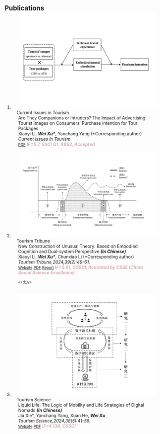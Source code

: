 <h2 id="Publications" style="margin: 2px 0px -15px;">Publications</h2>

<div class="publications">
<ol class="bibliography">

<li>
<div class="pub-row">

  <div class="col-sm-3 abbr" style="position: relative;padding-right: 15px;padding-left: 15px;">
    <img src="assets/img/CIT.png" class="teaser img-fluid z-depth-1">
    <abbr class="badge">Current Issues in Tourism</abbr>
  </div>

  <div class="col-sm-9" style="position: relative;padding-right: 15px;padding-left: 20px;">
    <div class="title"><a>Are They Companions or Intruders? The Impact of Advertising Tourist Images on Consumers’ Purchase Intention for Tour Packages</a></div>
    <div class="author">Xiaoyi Li, <strong><i style>Wei Xu*</I></strong>, Yanchang Yang (*Corresponding author)</div>
    <div class="periodical"><em>Current Issues in Tourism</em></div>
    <div class="links">
      <!-- <a href="https://kns.cnki.net/kcms2/article/abstract?v=6RlcORkFSJQ_EmP2TgER4EXhTNinHqey41BffUEyNk3bm8Pk4b6DnJncoKAhwyMzaSytQ07XcVyh8gpI5pbz_cn6T71wFWBQuepM_oeBwcI-4XGOhUAA840q5buFtUiKO9cHSLyh-Ac=&uniplatform=NZKPT&language=CHS" class="btn btn-sm z-depth-0" role="button" target="_blank" style="font-size:12px;">Website</a> -->
      <a href="assets/files/CIT.pdf" class="btn btn-sm z-depth-0" role="button" target="_blank" style="font-size:12px;">PDF</a>
      <!-- <a href="https://pypi.org/project/KTensors/" class="btn btn-sm z-depth-0" role="button" target="_blank" style="font-size:12px;">Package</a> -->
      <!-- <a href="assets/files/TTH Program.pdf" class="btn btn-sm z-depth-0" role="button" target="_blank" style="font-size:12px;">Program</a> -->
      <strong><i style="color:#D6AFAF">IF=5.7, SSCI Q1, ABS2, Accepted</I></strong>
    </div>
  </div>
</div>
</li>
  
<br>

<li>
<div class="pub-row">

  <div class="col-sm-3 abbr" style="position: relative;padding-right: 15px;padding-left: 15px;">
    <img src="assets/img/tourism tribune.png" class="teaser img-fluid z-depth-1">
    <abbr class="badge">Tourism Tribune</abbr>
  </div>

  <div class="col-sm-9" style="position: relative;padding-right: 15px;padding-left: 20px;">
    <div class="title"><a>New Construction of Unusual Theory: Based on Embodied Cognition and Dual-system Perspective</a> <strong><i style>(In Chinese)</i></strong></div>
    <div class="author">Xiaoyi Li, <strong><i style>Wei Xu*</I></strong>, Chunxiao Li (*Corresponding author)</div>
    <div class="periodical"><em>Tourism Tribune,2024,39(2):49-61.</em></div>
    <div class="links">
      <a href="https://kns.cnki.net/kcms2/article/abstract?v=6RlcORkFSJTh6Lsk7mbm6_7zzEVZIx7AMTjWjfIiPA7RKguX0XS7OA97rsp4CrKxCQfoIKobYlXEQUkAIJOCKaMY-biueR5B_uwva7923uHXuFwZExxvB2Y1AWF1ssCcS4OSLtG7GRqiB5OH258_qw==&uniplatform=NZKPT&language=CHS" class="btn btn-sm z-depth-0" role="button" target="_blank" style="font-size:12px;">Website</a>
      <a href="assets/files/New Construction of Unusual Theory.pdf" class="btn btn-sm z-depth-0" role="button" target="_blank" style="font-size:12px;">PDF</a>
      <a href="https://tas.nankai.edu.cn/info/1019/5715.htm" class="btn btn-sm z-depth-0" role="button" target="_blank" style="font-size:12px;">Report</a>
      <!-- <a href="assets/files/TTH Program.pdf" class="btn btn-sm z-depth-0" role="button" target="_blank" style="font-size:12px;">Program</a> -->
      <strong><i style="color:#D6AFAF">IF=5.91, CSSCI, Reprinted by CSSE (China Social Science Excellence)</I></strong>

    </div>
  </div>
</div>
</li>
  
<br>

<li>
<div class="pub-row">

  <div class="col-sm-3 abbr" style="position: relative;padding-right: 15px;padding-left: 15px;">
    <img src="assets/img/tourism science.png" class="teaser img-fluid z-depth-1">
    <abbr class="badge">Tourism Science</abbr>
  </div>

  <div class="col-sm-9" style="position: relative;padding-right: 15px;padding-left: 20px;">
    <div class="title"><a>Liquid Life: The Logic of Mobility and Life Strategies of Digital Nomads</a> <strong><i style>(In Chinese)</i></strong></div>
    <div class="author">Jia Xie*, Yanchang Yang, Xuan He, <strong><i style>Wei Xu</I></strong></div>
    <div class="periodical"><em>Tourism Science,2024,38(5):41-56.</em></div>
    <div class="links">
      <a href="https://kns.cnki.net/kcms2/article/abstract?v=6RlcORkFSJQ_EmP2TgER4EXhTNinHqey41BffUEyNk3bm8Pk4b6DnJncoKAhwyMzaSytQ07XcVyh8gpI5pbz_cn6T71wFWBQuepM_oeBwcI-4XGOhUAA840q5buFtUiKO9cHSLyh-Ac=&uniplatform=NZKPT&language=CHS" class="btn btn-sm z-depth-0" role="button" target="_blank" style="font-size:12px;">Website</a>
      <a href="assets/files/Liquid Life.pdf" class="btn btn-sm z-depth-0" role="button" target="_blank" style="font-size:12px;">PDF</a>
      <!-- <a href="https://pypi.org/project/KTensors/" class="btn btn-sm z-depth-0" role="button" target="_blank" style="font-size:12px;">Package</a> -->
      <!-- <a href="assets/files/TTH Program.pdf" class="btn btn-sm z-depth-0" role="button" target="_blank" style="font-size:12px;">Program</a> -->
      <strong><i style="color:#D6AFAF">IF=4.138, CSSCI</I></strong>
    </div>
  </div>
</div>
</li>
  
<br>






</ol>
</div>
